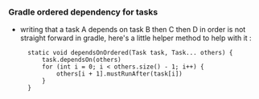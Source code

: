 
### Gradle ordered dependency for tasks

- writing that a task A depends on task B then C then D in order is not straight
  forward in gradle, here's a little helper method to help with it :
  ```
    static void dependsOnOrdered(Task task, Task... others) {
        task.dependsOn(others)
        for (int i = 0; i < others.size() - 1; i++) {
            others[i + 1].mustRunAfter(task[i])
        }
    }
  ```
